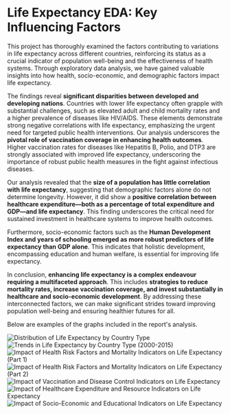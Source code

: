 # Life Expectancy EDA: Key Influencing Factors

This project has thoroughly examined the factors contributing to variations in life expectancy across different countries, reinforcing its status as a crucial indicator of population well-being and the effectiveness of health systems. Through exploratory data analysis, we have gained valuable insights into how health, socio-economic, and demographic factors impact life expectancy.

The findings reveal **significant disparities between developed and developing nations**. Countries with lower life expectancy often grapple with substantial challenges, such as elevated adult and child mortality rates and a higher prevalence of diseases like HIV/AIDS. These elements demonstrate strong negative correlations with life expectancy, emphasizing the urgent need for targeted public health interventions. Our analysis underscores the **pivotal role of vaccination coverage in enhancing health outcomes**. Higher vaccination rates for diseases like Hepatitis B, Polio, and DTP3 are strongly associated with improved life expectancy, underscoring the importance of robust public health measures in the fight against infectious diseases.

Our analysis revealed that the **size of a population has little correlation with life expectancy**, suggesting that demographic factors alone do not determine longevity. However, it did show a **positive correlation between healthcare expenditure—both as a percentage of total expenditure and GDP—and life expectancy**. This finding underscores the critical need for sustained investment in healthcare systems to improve health outcomes.

Furthermore, socio-economic factors such as the **Human Development Index and years of schooling emerged as more robust predictors of life expectancy than GDP alone**. This indicates that holistic development, encompassing education and human welfare, is essential for improving life expectancy.

In conclusion, **enhancing life expectancy is a complex endeavour requiring a multifaceted approach**. This includes **strategies to reduce mortality rates, increase vaccination coverage, and invest substantially in healthcare and socio-economic development**. By addressing these interconnected factors, we can make significant strides toward improving population well-being and ensuring healthier futures for all.

Below are examples of the graphs included in the report's analysis.

![Distribution of Life Expectancy by Country Type](https://github.com/yildiramdsa/life_expectancy_eda_key_influencing_factors/blob/main/images/distribution_of_life_expectancy_by_country_type.png)
![Trends in Life Expectancy by Country Type (2000-2015)](https://github.com/yildiramdsa/life_expectancy_eda_key_influencing_factors/blob/main/images/trends_in_life_expectancy_by_country_type_2000_2015.png)
![Impact of Health Risk Factors and Mortality Indicators on Life Expectancy (Part 1)](https://github.com/yildiramdsa/life_expectancy_eda_key_influencing_factors/blob/main/images/impact_of_health_risk_factors_and_mortality_indicators_on_life_expectancy_part_1.png)
![Impact of Health Risk Factors and Mortality Indicators on Life Expectancy (Part 2)](https://github.com/yildiramdsa/life_expectancy_eda_key_influencing_factors/blob/main/images/impact_of_health_risk_factors_and_mortality_indicators_on_life_expectancy_part_2.png)
![Impact of Vaccination and Disease Control Indicators on Life Expectancy](https://github.com/yildiramdsa/life_expectancy_eda_key_influencing_factors/blob/main/images/impact_of_vaccination_and_disease_control_indicators_on_life_expectancy.png)
![Impact of Healthcare Expenditure and Resource Indicators on Life Expectancy](https://github.com/yildiramdsa/life_expectancy_eda_key_influencing_factors/blob/main/images/impact_of_healthcare_expenditure_and_resource_indicators_on_life_expectancy.png)
![Impact of Socio-Economic and Educational Indicators on Life Expectancy](https://github.com/yildiramdsa/life_expectancy_eda_key_influencing_factors/blob/main/images/impact_of_socio_economic_and_educational_indicators_on_life_expectancy.png)

